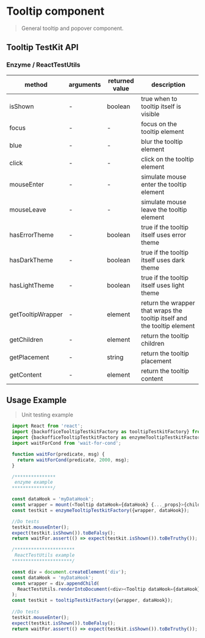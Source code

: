 # Tooltip component

> General tooltip and popover component.

## Tooltip TestKit API


### Enzyme / ReactTestUtils
| method | arguments | returned value | description |
|--------|-----------|----------------|-------------|
| isShown | - | boolean | true when to tooltip itself is visible |
| focus | - | - | focus on the tooltip element |
| blue | - | - | blur the tooltip element |
| click | - | - | click on the tooltip element |
| mouseEnter | - | - | simulate mouse enter the tooltip element |
| mouseLeave | - | - | simulate mouse leave the tooltip element |
| hasErrorTheme | - | boolean | true if the tooltip itself uses error theme | 
| hasDarkTheme | - | boolean | true if the tooltip itself uses dark theme | 
| hasLightTheme | - | boolean | true if the tooltip itself uses light theme | 
| getTooltipWrapper | - | element | return the wrapper that wraps the tooltip itself and the tooltip element | 
| getChildren | - | element | return the tooltip children | 
| getPlacement | - | string | return the tooltip placement | 
| getContent | - | element | return the tooltip content | 

## Usage Example

> Unit testing example

```javascript
  import React from 'react';
  import {backofficeTooltipTestkitFactory as tooltipTestkitFactory} from 'wix-style-react/dist/testkit';
  import {backofficeTooltipTestkitFactory as enzymeTooltipTestkitFactory} from 'wix-style-react/dist/testkit/enzyme';
  import waitForCond from 'wait-for-cond';

  function waitFor(predicate, msg) {
    return waitForCond(predicate, 2000, msg);
  }

  /***************
   enzyme example
  ***************/

  const dataHook = 'myDataHook';
  const wrapper = mount(<Tooltip dataHook={dataHook} {..._props}>{children}</Tooltip>);
  const testkit = enzymeTooltipTestkitFactory({wrapper, dataHook});

  //Do tests
  testkit.mouseEnter();
  expect(testkit.isShown()).toBeFalsy();
  return waitFor.assert(() => expect(testkit.isShown()).toBeTruthy());

  /**********************
   ReactTestUtils example
  **********************/

  const div = document.createElement('div');
  const dataHook = 'myDataHook';
  const wrapper = div.appendChild(
    ReactTestUtils.renderIntoDocument(<div><Tooltip dataHook={dataHook} {..._props}>{children}</Tooltip></div>)
  );
  const testkit = tooltipTestkitFactory({wrapper, dataHook});
  
  //Do tests
  testkit.mouseEnter();
  expect(testkit.isShown()).toBeFalsy();
  return waitFor.assert(() => expect(testkit.isShown()).toBeTruthy());
```
